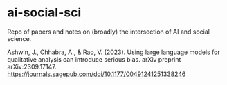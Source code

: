 # ai-social-sci
Repo of papers and notes on (broadly) the intersection of AI and social science.

Ashwin, J., Chhabra, A., & Rao, V. (2023). Using large language models for qualitative analysis can introduce serious bias. arXiv preprint arXiv:2309.17147. https://journals.sagepub.com/doi/10.1177/00491241251338246
